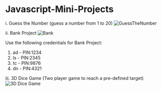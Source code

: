 # Javascript-Mini-Projects

i. Guess the Number (guess a number from 1 to 20)
![GuessTheNumber](https://github.com/AbhiCodes737/Javascript-Mini-Projects/assets/102849716/29278981-7edd-4866-92f5-5283ab450b9a)

ii. Bank Project
![Bank](https://github.com/AbhiCodes737/Javascript-Mini-Projects/assets/102849716/af1da6ca-0c23-4924-8628-86d5a51a0da4)

Use the following credentials for Bank Project:
1) ad - PIN:1234
2) ls - PIN:2345
3) tc - PIN:9876
4) dn - PIN:4321

iii. 3D Dice Game (Two player game to reach a pre-defined target)
![3D Dice Game](https://github.com/AbhiCodes737/Javascript-Mini-Projects/assets/102849716/ec60aa31-e514-4684-b8a0-c624d4aa4b43)
